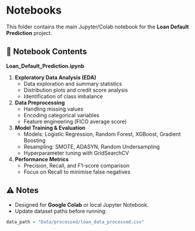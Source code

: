 # Notebooks

This folder contains the main Jupyter/Colab notebook for the **Loan Default Prediction** project.

## 📂 Notebook Contents
**Loan_Default_Prediction.ipynb**
1. **Exploratory Data Analysis (EDA)**
   - Data exploration and summary statistics
   - Distribution plots and credit score analysis
   - Identification of class imbalance
2. **Data Preprocessing**
   - Handling missing values
   - Encoding categorical variables
   - Feature engineering (FICO average score)
3. **Model Training & Evaluation**
   - Models: Logistic Regression, Random Forest, XGBoost, Gradient Boosting
   - Resampling: SMOTE, ADASYN, Random Undersampling
   - Hyperparameter tuning with GridSearchCV
4. **Performance Metrics**
   - Precision, Recall, and F1-score comparison
   - Focus on Recall to minimise false negatives

## ⚠️ Notes
- Designed for **Google Colab** or local Jupyter Notebook.
- Update dataset paths before running:
```python
data_path = "Data/processed/loan_data_processed.csv"
